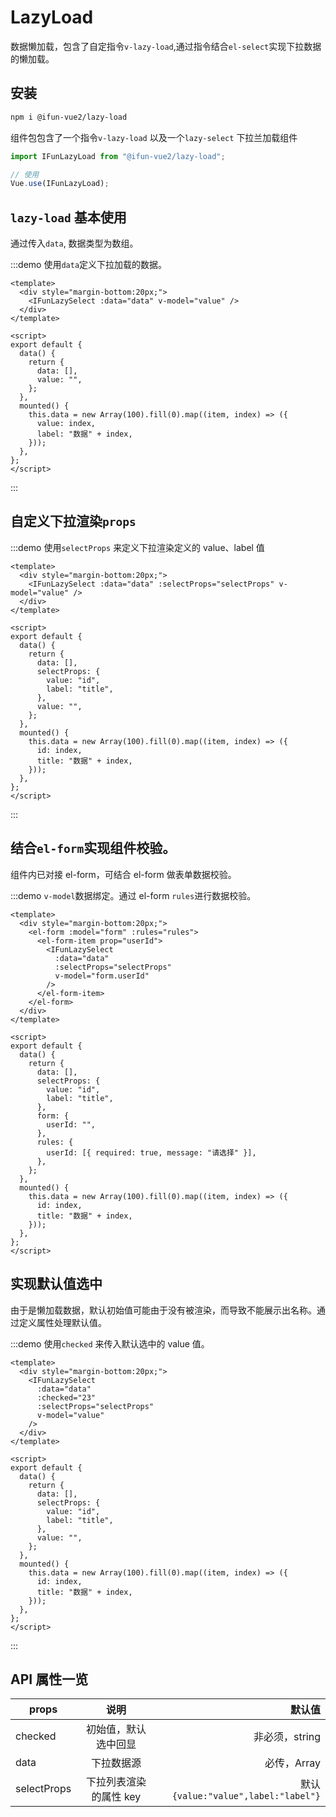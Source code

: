 # LazyLoad

数据懒加载，包含了自定指令`v-lazy-load`,通过指令结合`el-select`实现下拉数据的懒加载。

## 安装

```sh
npm i @ifun-vue2/lazy-load
```

组件包包含了一个指令`v-lazy-load` 以及一个`lazy-select` 下拉兰加载组件

```js
import IFunLazyLoad from "@ifun-vue2/lazy-load";

// 使用
Vue.use(IFunLazyLoad);
```

## `lazy-load` 基本使用

通过传入`data`, 数据类型为数组。

:::demo 使用`data`定义下拉加载的数据。

```vue
<template>
  <div style="margin-bottom:20px;">
    <IFunLazySelect :data="data" v-model="value" />
  </div>
</template>

<script>
export default {
  data() {
    return {
      data: [],
      value: "",
    };
  },
  mounted() {
    this.data = new Array(100).fill(0).map((item, index) => ({
      value: index,
      label: "数据" + index,
    }));
  },
};
</script>
```

:::

## 自定义下拉渲染`props`

:::demo 使用`selectProps` 来定义下拉渲染定义的 value、label 值

```vue
<template>
  <div style="margin-bottom:20px;">
    <IFunLazySelect :data="data" :selectProps="selectProps" v-model="value" />
  </div>
</template>

<script>
export default {
  data() {
    return {
      data: [],
      selectProps: {
        value: "id",
        label: "title",
      },
      value: "",
    };
  },
  mounted() {
    this.data = new Array(100).fill(0).map((item, index) => ({
      id: index,
      title: "数据" + index,
    }));
  },
};
</script>
```

:::

## 结合`el-form`实现组件校验。

组件内已对接 el-form，可结合 el-form 做表单数据校验。

:::demo `v-model`数据绑定。通过 el-form `rules`进行数据校验。

```vue
<template>
  <div style="margin-bottom:20px;">
    <el-form :model="form" :rules="rules">
      <el-form-item prop="userId">
        <IFunLazySelect
          :data="data"
          :selectProps="selectProps"
          v-model="form.userId"
        />
      </el-form-item>
    </el-form>
  </div>
</template>

<script>
export default {
  data() {
    return {
      data: [],
      selectProps: {
        value: "id",
        label: "title",
      },
      form: {
        userId: "",
      },
      rules: {
        userId: [{ required: true, message: "请选择" }],
      },
    };
  },
  mounted() {
    this.data = new Array(100).fill(0).map((item, index) => ({
      id: index,
      title: "数据" + index,
    }));
  },
};
</script>
```

## 实现默认值选中

由于是懒加载数据，默认初始值可能由于没有被渲染，而导致不能展示出名称。通过定义属性处理默认值。

:::demo 使用`checked` 来传入默认选中的 value 值。

```vue
<template>
  <div style="margin-bottom:20px;">
    <IFunLazySelect
      :data="data"
      :checked="23"
      :selectProps="selectProps"
      v-model="value"
    />
  </div>
</template>

<script>
export default {
  data() {
    return {
      data: [],
      selectProps: {
        value: "id",
        label: "title",
      },
      value: "",
    };
  },
  mounted() {
    this.data = new Array(100).fill(0).map((item, index) => ({
      id: index,
      title: "数据" + index,
    }));
  },
};
</script>
```

:::

## API 属性一览

| props       |          说明          |                              默认值 |
| ----------- | :--------------------: | ----------------------------------: |
| checked     |  初始值，默认选中回显  |                      非必须，string |
| data        |       下拉数据源       |                         必传，Array |
| selectProps | 下拉列表渲染的属性 key | 默认`{value:"value",label:"label"}` |
